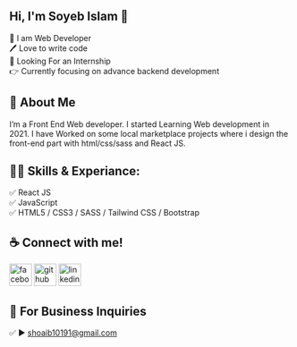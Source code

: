 ## Hi, I'm Soyeb Islam 👋

<p>
👑 I am Web Developer <br> 
🖊️ Love to write code <br> 
👀 Looking For an Internship <br>
👉 Currently focusing on advance backend development
</p> 




## 🚀 About Me
I’m a Front End Web developer. I started Learning Web development in 2021. I have Worked on some local marketplace projects where i design the front-end part with html/css/sass and React JS.  

## 👨‍💻 Skills & Experiance: 
✅ React JS <br> 
✅ JavaScript <br>
✅ HTML5 / CSS3 / SASS / Tailwind CSS / Bootstrap <br>





## ☕ Connect with me!
[<img src='https://camo.githubusercontent.com/2d1ffa69dd491ebeca01b2098cf8233dd09950ff5895abccd5b455ca442abc59/68747470733a2f2f696d672e736869656c64732e696f2f62616467652f46616365626f6f6b2d3138373746323f7374796c653d666f722d7468652d6261646765266c6f676f3d66616365626f6f6b266c6f676f436f6c6f723d7768697465' alt='facebook' height='40'>](https://www.facebook.com/shoaib1021)   [<img src='https://camo.githubusercontent.com/bd2bd127c104ba5c98bb12c70801b075aee1f040009089510f69554300e7ff41/68747470733a2f2f696d672e736869656c64732e696f2f62616467652f4769742d4630353033323f7374796c653d666f722d7468652d6261646765266c6f676f3d676974266c6f676f436f6c6f723d7768697465' alt='github' height='40'>](https://github.com/soyeb101)  [<img src='https://camo.githubusercontent.com/a80d00f23720d0bc9f55481cfcd77ab79e141606829cf16ec43f8cacc7741e46/68747470733a2f2f696d672e736869656c64732e696f2f62616467652f4c696e6b6564496e2d3030373742353f7374796c653d666f722d7468652d6261646765266c6f676f3d6c696e6b6564696e266c6f676f436f6c6f723d7768697465' alt='linkedin' height='40'>](https://www.linkedin.com/in/soyeb101/)  



## 📧 For Business Inquiries 
✅  ► shoaib10191@gmail.com
